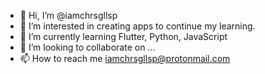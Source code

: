 - 👋 Hi, I’m @iamchrsgllsp
- 👀 I’m interested in creating apps to continue my learning.
- 🌱 I’m currently learning Flutter, Python, JavaScript
- 💞️ I’m looking to collaborate on ...
- 📫 How to reach me iamchrsgllsp@protonmail.com

<!---
iamchrsgllsp/iamchrsgllsp is a ✨ special ✨ repository because its `README.md` (this file) appears on your GitHub profile.
You can click the Preview link to take a look at your changes.
--->
